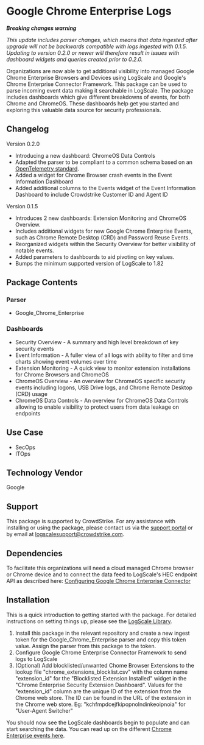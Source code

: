 # Google Chrome Enterprise Logs

___Breaking changes warning___

_This update includes parser changes, which means that data ingested after upgrade will not be backwards compatible with logs ingested with 0.1.5.
Updating to version 0.2.0 or newer will therefore result in issues with dashboard widgets and queries created prior to 0.2.0._

Organizations are now able to get additional visibility into managed Google Chrome Enterprise Browsers and Devices using LogScale and Google's Chrome Enterprise Connector Framework. This package can be used to parse incoming event data making it searchable in LogScale. The package includes dashboards which give different breakdowns of events, for both Chrome and ChromeOS. These dashboards help get you started and exploring this valuable data source for security professionals.

## Changelog

Version 0.2.0

- Introducing a new dashboard: ChromeOS Data Controls
- Adapted the parser to be compliant to a common schema based on an [OpenTelemetry standard](https://opentelemetry.io/docs/specs/otel/logs/data-model-appendix/#elastic-common-schema).
- Added a widget for Chrome Browser crash events in the Event Information Dashboard
- Added additional columns to the Events widget of the Event Information Dashboard to include Crowdstrike Customer ID and Agent ID

Version 0.1.5

- Introduces 2 new dashboards: Extension Monitoring and ChromeOS Overview.
- Includes additional widgets for new Google Chrome Enterprise Events, such as Chrome Remote Desktop (CRD) and Password Reuse Events.
- Reorganized widgets within the Security Overview for better visibility of notable events.
- Added parameters to dashboards to aid pivoting on key values.
- Bumps the minimum supported version of LogScale to 1.82

## Package Contents

### Parser

- Google_Chrome_Enterprise

### Dashboards

- Security Overview - A summary and high level breakdown of key security events
- Event Information - A fuller view of all logs with ability to filter and time charts showing event volumes over time
- Extension Monitoring - A quick view to monitor extension installations for Chrome Browsers and ChromeOS
- ChromeOS Overview - An overview for ChromeOS specific security events including logons, USB Drive logs, and Chrome Remote Desktop (CRD) usage
- ChromeOS Data Controls - An overview for ChromeOS Data Controls allowing to enable visibility to protect users from data leakage on endpoints 

## Use Case

- SecOps
- ITOps

## Technology Vendor

Google

## Support

This package is supported by CrowdStrike. For any assistance with installing or using the package, please contact us via the [support portal](https://www.crowdstrike.com/products/observability-and-log-management/support/) or by email at logscalesupport@crowdstrike.com.

## Dependencies

To facilitate this organizations will need a cloud managed Chrome browser or Chrome device and to connect the data feed to LogScale's HEC endpoint API as described here: [Configuring Google Chrome Enterprise Connector](https://support.google.com/chrome/a/answer/11375053)

## Installation

This is a quick introduction to getting started with the package. For detailed instructions on setting things up, please see the [LogScale Library](https://library.humio.com/humio-server/integrations-google-chrome-enterprise.html).

1. Install this package in the relevant repository and create a new ingest token for the Google_Chrome_Enterprise parser and copy this token value. Assign the parser from this package to the token.
2. Configure Google Chrome Enterprise Connector Framework to send logs to LogScale
3. (Optional) Add blocklisted/unwanted Chome Browser Extensions to the lookup file "chrome_extensions_blocklist.csv" with the column name "extension_id" for the "Blocklisted Extension Installed" widget in the "Chrome Enterprise Security Extension Dashboard". Values for the "extension_id" column are the unique ID of the extension from the Chrome web store. The ID can be found in the URL of the extension in the Chrome web store. Eg: "kchfmpdcejfkipopnolndinkeoipnoia" for "User-Agent Switcher"

You should now see the LogScale dashboards begin to populate and can start searching the data.
You can read up on the different [Chrome Enterprise events here](https://support.google.com/a/answer/9393909?hl=en).